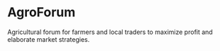# AgroForum
Agricultural forum for farmers and local traders to maximize profit and elaborate market strategies.
